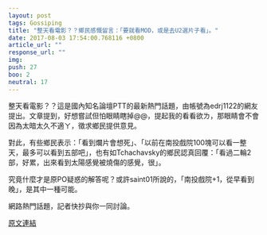 ```yaml
---
layout: post
tags: Gossiping
title: "整天看電影？？鄉民感慨留言：「要就看MOD，或是去U2選片子看」。"
date: 2017-08-03 17:54:00.768116 +0800
article_url: ""
response_url: ""
img: 
push: 27
boo: 2
neutral: 17
---
```


整天看電影？？這是國內知名論壇PTT的最新熱門話題，由帳號為edrj1122的網友提出。文章提到，好想嘗試但怕眼睛瞎掉@@，提起我的看看欲ㄌ，那眼睛會不會因為太暗太久不適ㄚ，徵求鄉民提供意見。

對此，有些鄉民表示：「看到爛片會想死」、「以前在南投戲院100塊可以看一整天，最多可以看到五部吧」，也有如Tchachavsky的鄉民認真回覆：「看過二輪2部，好累，出來看到太陽感覺被燒傷的感覺，很」。

究竟什麼才是原PO疑惑的解答呢？或許saint01所說的，「南投戲院+1，從早看到晚」，是其中一種可能。

網路熱門話題，記者快抄與你一同討論。

<a href = "https://www.ptt.cc/bbs/Gossiping/M.1501741136.A.881.html">原文連結</a>

